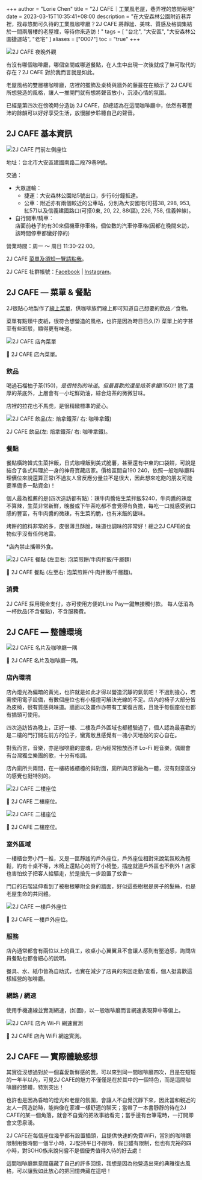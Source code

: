 +++
author = "Lorie Chen"
title = "2J CAFE｜工業風老屋，巷弄裡的悠閒秘境"
date = 2023-03-15T10:35:41+08:00
description = "在大安森林公園附近巷弄裡，找尋悠閒可久待的工業風咖啡廳？2J CAFE 將靜謐、美味、質感及格調集結於一間兩層樓的老屋裡，等待你來造訪！"
tags = [
    "台北",
    "大安區",
    "大安森林公園捷運站",
    "老宅"
]
aliases = ["0007"]
toc = "true"
+++

<img src="1.jpg" alt="2J CAFE 夜晚外觀" lazyload />

有沒有哪個咖啡廳，哪個空間或哪道餐點，在人生中出現一次後就成了無可取代的存在？2J CAFE 對於我而言就是如此。

老屋風格的雙層樓咖啡廳，店裡的擺飾及桌椅與牆外的藤蔓在在顯示了 2J CAFE 所想營造的風格，讓人一推開門就有想將聲音放小，沉浸心情的氛圍。

已經是第四次在傍晚時分造訪 2J CAFE，卻總認為在這間咖啡廳中，依然有著豐沛的餘韻可以好好享受生活，放慢腳步聆聽自己的聲音。

## 2J CAFE 基本資訊

<img src="2.jpg" alt="2J CAFE 門前左側座位" lazyload />

地址：台北市大安區建國南路二段79巷9號。

交通：
- 大眾運輸：
    - 捷運：大安森林公園站5號出口，步行6分鐘抵達。
    - 公車：附近亦有兩個較近的公車站，分別為大安國宅(可搭38, 298, 953, 紅57)以及信義建國路口(可搭0東, 20, 22, 88(區), 226, 758, 信義幹線)。
- 自行開車/騎車：\
店面前巷子約有30來個機車停車格，個位數的汽車停車格(因都在晚間來訪，該時間停車都蠻好停的)

營業時間：周一 ～ 周日 11:30-22:00。

2J CAFE [菜單及須知一覽請點我](https://linktr.ee/2jcafe)。

2J CAFE 社群帳號：[Facebook](https://www.facebook.com/2jcafe) | [Instagram](https://www.instagram.com/2jcafe/)。

## 2J CAFE — 菜單 & 餐點

2J很貼心地製作了[線上菜單](https://drive.google.com/file/d/1T8p7roACgJOLI2zAt06Bjh3D2HhrcpwD/view)，供咖啡族們線上即可知道自己想要的飲品／食物。

菜單有點類牛皮紙，很符合想營造的風格，也許是因為時日已久(?) 菜單上的字甚至有些斑駁，顯得更有味道。

<img src="3.jpg" alt="2J CAFE 店內菜單" lazyload />

🔺 2J CAFE 店內菜單。

### 飲品

喝過石榴柚子茶($150)，是很特別的味道。但最喜歡的還是焙茶拿鐵($150)!! 除了濃厚的茶底外，上層會有一小坨鮮奶油，綜合焙茶的微微甘味。

店裡的拉花也不馬虎，是很精緻標準的愛心。

<img src="4.jpg" alt="2J CAFE 飲品(左: 焙拿鐵茶/ 右: 咖啡拿鐵)" lazyload />

2J CAFE 飲品(左: 焙拿鐵茶/ 右: 咖啡拿鐵)。

### 餐點

餐點橫跨韓式生菜拌飯，日式咖哩飯到美式脆薯，甚至還有中東的口袋餅，可說是結合了各式料理於一身的神奇寶藏店家。價格區間自$190~$240，依照一般咖啡廳料理價位來說還算正常(不過友人曾反應分量並不是很大，因此想來吃飽的朋友可能要準備多一點資金)！

個人最為推薦的是(四次造訪都有點)：辣牛肉醬佐生菜拌飯$240，牛肉醬的辣度不算辣，生菜非常新鮮，晚餐或下午茶吃都不會覺得有負擔，每吃一口就感受到口感的豐富，有牛肉醬的微辣，有生菜的脆，也有米飯的甜味。

烤餅的餡料非常的多，皮很薄且酥脆，味道也調味的非常好！總之2J CAFE的食物似乎沒有任何地雷。

*店內禁止攜帶外食。

<img src="5.jpg" alt="2J CAFE 餐點 (左至右: 泡菜煎餅/牛肉拌飯/千層麵)" lazyload />

🔺 2J CAFE 餐點 (左至右: 泡菜煎餅/牛肉拌飯/千層麵)。

### 消費

2J CAFE 採用現金支付，亦可使用方便的Line Pay一鍵無接觸付款。
每人低消為一杯飲品(不含餐點)，不含服務費。

## 2J CAFE — 整體環境

<img src="6.jpg" alt="2J CAFE 名片及咖啡廳一隅" lazyload />

🔺 2J CAFE 名片及咖啡廳一隅。

### 店內環境

店內燈光為偏暗的黃光，也許就是如此才得以營造沉靜的氣氛吧！不過別擔心，若需使用電子設備，有數個座位也有小檯燈可解決光線的不足。店內的椅子大部分皆為皮椅，很有質感與味道。牆面以及畫作亦帶有工業復古風，且幾乎每個座位也都有插頭可使用。

四次造訪皆為晚上，正好一樓、二樓及戶外區域也都體驗過了，個人認為最喜歡的是二樓的門打開左前方的位子，蠻寬敞且感覺有一塊小天地般的安心自在。

對我而言，音樂，亦是咖啡廳的靈魂，店內經常撥放西洋 Lo-Fi 輕音樂，偶爾會有台灣獨立樂團的歌，十分有格調。

店內廁所共兩間，在一樓結帳櫃檯的斜對面，廁所與店家融為一體，沒有刻意區分的感覺也挺特別的。

<img src="7.jpg" alt="2J CAFE 二樓座位" lazyload />

🔺 2J CAFE 二樓座位。

<img src="8.jpg" alt="2J CAFE 二樓座位" lazyload />

🔺 2J CAFE 二樓座位。

### 室外區域

一樓櫃台旁小門一推，又是一區靜謐的戶外座位，戶外座位相對來說氣氛較為輕鬆，約有十桌不等，木椅上還貼心的附了小椅墊，插座就連戶外區也不例外！店家也害怕蚊子把客人給驅走，於是搶先一步設置了蚊香～

門口的石階延伸看到了被樹根攀附全身的牆面，好似這些樹根是房子的髮絲，也是老屋生命的共同體。

<img src="9.jpg" alt="2J CAFE 一樓戶外座位" lazyload />

🔺 2J CAFE 一樓戶外座位。

### 服務

店內通常都會有兩位以上的員工，收桌小心翼翼且不會讓人感到有壓迫感，詢問店員餐點也都會細心的說明。

餐具、水、紙巾皆為自助式，也實在減少了店員的來回走動/查看，個人挺喜歡這樣經營的咖啡廳。

### 網路 / 網速

使用手機連線並實測網速，(如圖)，以一般咖啡廳而言網速表現算中等偏上。

<img src="10.png" alt=" 2J CAFE 店內 Wi-Fi 網速實測" lazyload />

🔺  2J CAFE 店內 WiFi 網速實測。

## 2J CAFE — 實際體驗感想

其實從沒想過對於一個喜愛新鮮感的我，可以來到同一間咖啡廳四次，且是在短短的一年半以內，可見2J CAFE的魅力不僅僅是在於其中的一個特色，而是這間咖啡廳的整體，特別突出！

也許也是因為昏暗的燈光和老屋的氛圍，會讓人不自覺沉靜下來，因此當和親近的友人一同造訪時，能夠像在家裡一樣舒適的聊天；當帶了一本書靜靜的待在2J CAFE的某一個角落，就會不自覺的把故事給看完；當手邊有台筆電時，一打開即會文思泉湧。

2J CAFE在每個座位幾乎都有設置插頭，且提供快速的免費WiFi，當別的咖啡廳限制用餐時間一個半小時，2J堅持平日不限時，假日雖有限制，但也有充裕的四小時，對SOHO族來說何嘗不是個優秀值得久待的好去處！

這間咖啡廳無意間蘊藏了自己的許多回憶，我想是因為他營造出來的典雅復古風格，可以讓我如此放心的把回憶典藏在這吧！